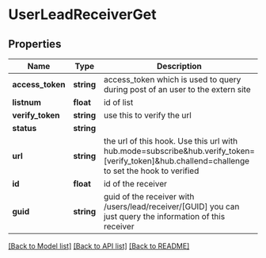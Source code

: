 # UserLeadReceiverGet

## Properties
Name | Type | Description | Notes
------------ | ------------- | ------------- | -------------
**access_token** | **string** | access_token which is used to query during post of an user to the extern site | 
**listnum** | **float** | id of list | 
**verify_token** | **string** | use this to verify the url | 
**status** | **string** |  | 
**url** | **string** | the url of this hook. Use this url with hub.mode&#x3D;subscribe&amp;hub.verify_token&#x3D;[verify_token]&amp;hub.challend&#x3D;challenge to set the hook to verified | 
**id** | **float** | id of the receiver | 
**guid** | **string** | guid of the receiver with /users/lead/receiver/[GUID] you can just query the information of this receiver | 

[[Back to Model list]](../README.md#documentation-for-models) [[Back to API list]](../README.md#documentation-for-api-endpoints) [[Back to README]](../README.md)


